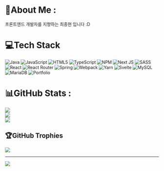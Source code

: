 # 💫About Me :
프론트엔드 개발자를 지향하는 최종현 입니다 :D

# 💻Tech Stack
![Java](https://img.shields.io/badge/java-%23ED8B00.svg?style=flat&logo=java&logoColor=white) ![JavaScript](https://img.shields.io/badge/javascript-%23323330.svg?style=flat&logo=javascript&logoColor=%23F7DF1E) ![HTML5](https://img.shields.io/badge/html5-%23E34F26.svg?style=flat&logo=html5&logoColor=white) ![TypeScript](https://img.shields.io/badge/typescript-%23007ACC.svg?style=flat&logo=typescript&logoColor=white) ![NPM](https://img.shields.io/badge/NPM-%23000000.svg?style=flat&logo=npm&logoColor=white) ![Next JS](https://img.shields.io/badge/Next-black?style=flat&logo=next.js&logoColor=white) ![SASS](https://img.shields.io/badge/SASS-hotpink.svg?style=flat&logo=SASS&logoColor=white) ![React](https://img.shields.io/badge/react-%2320232a.svg?style=flat&logo=react&logoColor=%2361DAFB) ![React Router](https://img.shields.io/badge/React_Router-CA4245?style=flat&logo=react-router&logoColor=white) ![Spring](https://img.shields.io/badge/spring-%236DB33F.svg?style=flat&logo=spring&logoColor=white) ![Webpack](https://img.shields.io/badge/webpack-%238DD6F9.svg?style=flat&logo=webpack&logoColor=black) ![Yarn](https://img.shields.io/badge/yarn-%232C8EBB.svg?style=flat&logo=yarn&logoColor=white) ![Svelte](https://img.shields.io/badge/svelte-%23f1413d.svg?style=flat&logo=svelte&logoColor=white) ![MySQL](https://img.shields.io/badge/mysql-%2300f.svg?style=flat&logo=mysql&logoColor=white) ![MariaDB](https://img.shields.io/badge/MariaDB-003545?style=flat&logo=mariadb&logoColor=white) ![Portfolio](https://img.shields.io/badge/Portfolio-%23000000.svg?style=flat&logo=firefox&logoColor=#FF7139)
# 📊GitHub Stats :
![](https://github-readme-stats.vercel.app/api?username=CJH0120&theme=react&hide_border=true&include_all_commits=true&count_private=false)<br/>
![](https://github-readme-streak-stats.herokuapp.com/?user=CJH0120&theme=react&hide_border=true)<br/>
![](https://github-readme-stats.vercel.app/api/top-langs/?username=CJH0120&theme=react&hide_border=true&include_all_commits=true&count_private=false&layout=compact)

## 🏆GitHub Trophies
![](https://github-profile-trophy.vercel.app/?username=CJH0120&theme=discord&no-frame=false&no-bg=false&margin-w=4)

---
[![](https://visitcount.itsvg.in/api?id=CJH0120&icon=7&color=6)](https://visitcount.itsvg.in)
